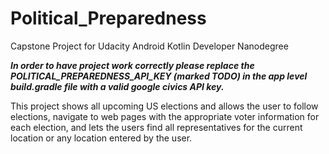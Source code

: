 # Political_Preparedness
Capstone Project for Udacity Android Kotlin Developer Nanodegree


***In order to have project work correctly please replace the POLITICAL_PREPAREDNESS_API_KEY (marked TODO) 
in the app level build.gradle file with a valid google civics API key.***

This project shows all upcoming US elections and allows the user to follow elections, navigate to web pages with 
the appropriate voter information for each election, and lets the users find all representatives for the current 
location or any location entered by the user.
